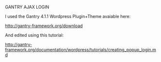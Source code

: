 GANTRY AJAX LOGIN

I used the Gantry 4.1.1 Wordpress Plugin+Theme avaiable here:

http://gantry-framework.org/download

And edited using this tutorial:

http://gantry-framework.org/documentation/wordpress/tutorials/creating_popup_login.md
